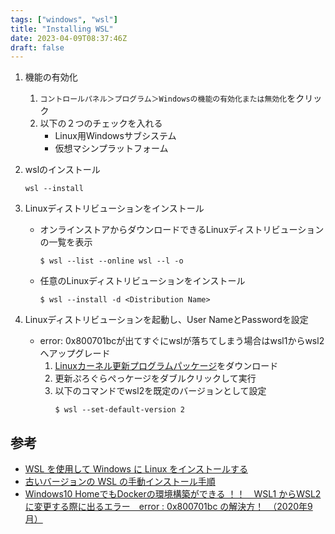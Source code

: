 ```yaml
---
tags: ["windows", "wsl"]
title: "Installing WSL"
date: 2023-04-09T08:37:46Z
draft: false
---
```


1. 機能の有効化
    1. `コントロールパネル＞プログラム＞Windowsの機能の有効化または無効化`をクリック
    1. 以下の２つのチェックを入れる
        - Linux用Windowsサブシステム
        - 仮想マシンプラットフォーム

1. wslのインストール
    ```
    wsl --install
    ```

1. Linuxディストリビューションをインストール
    - オンラインストアからダウンロードできるLinuxディストリビューションの一覧を表示
        ```
        $ wsl --list --online wsl --l -o
        ```
    - 任意のLinuxディストリビューションをインストール
        ```
        $ wsl --install -d <Distribution Name>
        ```

1. Linuxディストリビューションを起動し、User NameとPasswordを設定
    - error: 0x800701bcが出てすぐにwslが落ちてしまう場合はwsl1からwsl2へアップグレード
        1. [Linuxカーネル更新プログラムパッケージ](https://wslstorestorage.blob.core.windows.net/wslblob/wsl_update_x64.msi)をダウンロード
        1. 更新ぷろぐらぺっケージをダブルクリックして実行
        1. 以下のコマンドでwsl2を既定のバージョンとして設定
            ```
            $ wsl --set-default-version 2
            ```

## 参考
- [WSL を使用して Windows に Linux をインストールする](https://learn.microsoft.com/en-us/windows/wsl/install#step-4---download-the-linux-kernel-update-package)
- [古いバージョンの WSL の手動インストール手順](https://learn.microsoft.com/en-us/windows/wsl/install-manual)
- [Windows10 HomeでもDockerの環境構築ができる ！！　WSL1 からWSL2に変更する際に出るエラー　error : 0x800701bc の解決方！　（2020年9月）](https://qiita.com/iwasaki-hub/items/e034b3e0e6ed49a8851a)
